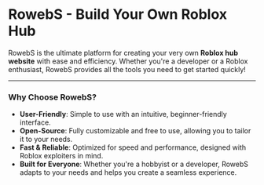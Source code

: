 # RowebS - Build Your Own Roblox Hub

RowebS is the ultimate platform for creating your very own **Roblox hub website** with ease and efficiency. Whether you're a developer or a Roblox enthusiast, RowebS provides all the tools you need to get started quickly!

---

### Why Choose RowebS?

- **User-Friendly**: Simple to use with an intuitive, beginner-friendly interface.
- **Open-Source**: Fully customizable and free to use, allowing you to tailor it to your needs.
- **Fast & Reliable**: Optimized for speed and performance, designed with Roblox exploiters in mind.
- **Built for Everyone**: Whether you're a hobbyist or a developer, RowebS adapts to your needs and helps you create a seamless experience.
